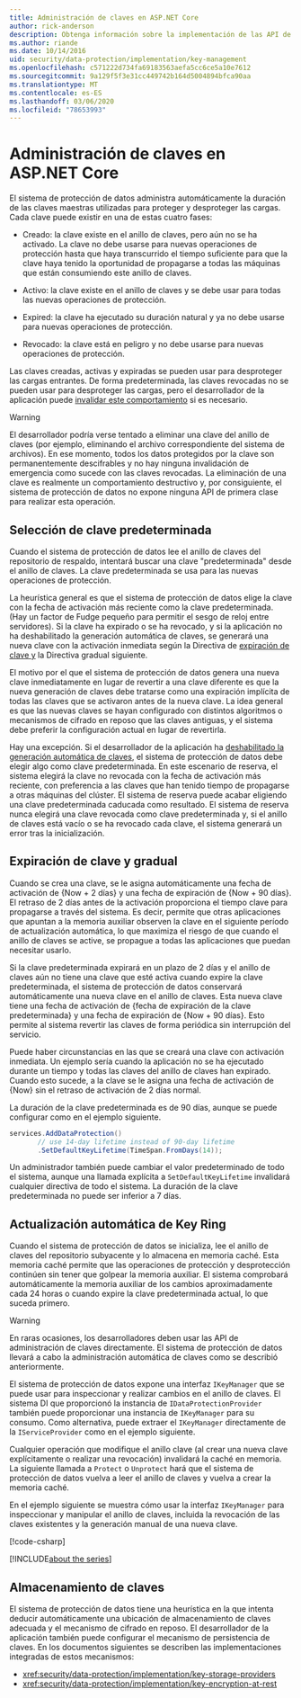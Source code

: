 ```yaml
---
title: Administración de claves en ASP.NET Core
author: rick-anderson
description: Obtenga información sobre la implementación de las API de administración de claves de protección de datos ASP.NET Core.
ms.author: riande
ms.date: 10/14/2016
uid: security/data-protection/implementation/key-management
ms.openlocfilehash: c571222d734fa69183563aefa5cc6ce5a10e7612
ms.sourcegitcommit: 9a129f5f3e31cc449742b164d5004894bfca90aa
ms.translationtype: MT
ms.contentlocale: es-ES
ms.lasthandoff: 03/06/2020
ms.locfileid: "78653993"
---
```

# <a name="key-management-in-aspnet-core"></a>Administración de claves en ASP.NET Core

<a name="data-protection-implementation-key-management"></a>

El sistema de protección de datos administra automáticamente la duración de las claves maestras utilizadas para proteger y desproteger las cargas. Cada clave puede existir en una de estas cuatro fases:

* Creado: la clave existe en el anillo de claves, pero aún no se ha activado. La clave no debe usarse para nuevas operaciones de protección hasta que haya transcurrido el tiempo suficiente para que la clave haya tenido la oportunidad de propagarse a todas las máquinas que están consumiendo este anillo de claves.

* Activo: la clave existe en el anillo de claves y se debe usar para todas las nuevas operaciones de protección.

* Expired: la clave ha ejecutado su duración natural y ya no debe usarse para nuevas operaciones de protección.

* Revocado: la clave está en peligro y no debe usarse para nuevas operaciones de protección.

Las claves creadas, activas y expiradas se pueden usar para desproteger las cargas entrantes. De forma predeterminada, las claves revocadas no se pueden usar para desproteger las cargas, pero el desarrollador de la aplicación puede [invalidar este comportamiento](xref:security/data-protection/consumer-apis/dangerous-unprotect#data-protection-consumer-apis-dangerous-unprotect) si es necesario.

>[!WARNING]
> El desarrollador podría verse tentado a eliminar una clave del anillo de claves (por ejemplo, eliminando el archivo correspondiente del sistema de archivos). En ese momento, todos los datos protegidos por la clave son permanentemente descifrables y no hay ninguna invalidación de emergencia como sucede con las claves revocadas. La eliminación de una clave es realmente un comportamiento destructivo y, por consiguiente, el sistema de protección de datos no expone ninguna API de primera clase para realizar esta operación.

## <a name="default-key-selection"></a>Selección de clave predeterminada

Cuando el sistema de protección de datos lee el anillo de claves del repositorio de respaldo, intentará buscar una clave "predeterminada" desde el anillo de claves. La clave predeterminada se usa para las nuevas operaciones de protección.

La heurística general es que el sistema de protección de datos elige la clave con la fecha de activación más reciente como la clave predeterminada. (Hay un factor de Fudge pequeño para permitir el sesgo de reloj entre servidores). Si la clave ha expirado o se ha revocado, y si la aplicación no ha deshabilitado la generación automática de claves, se generará una nueva clave con la activación inmediata según la Directiva de [expiración de clave y](xref:security/data-protection/implementation/key-management#data-protection-implementation-key-management-expiration) la Directiva gradual siguiente.

El motivo por el que el sistema de protección de datos genera una nueva clave inmediatamente en lugar de revertir a una clave diferente es que la nueva generación de claves debe tratarse como una expiración implícita de todas las claves que se activaron antes de la nueva clave. La idea general es que las nuevas claves se hayan configurado con distintos algoritmos o mecanismos de cifrado en reposo que las claves antiguas, y el sistema debe preferir la configuración actual en lugar de revertirla.

Hay una excepción. Si el desarrollador de la aplicación ha [deshabilitado la generación automática de claves](xref:security/data-protection/configuration/overview#disableautomatickeygeneration), el sistema de protección de datos debe elegir algo como clave predeterminada. En este escenario de reserva, el sistema elegirá la clave no revocada con la fecha de activación más reciente, con preferencia a las claves que han tenido tiempo de propagarse a otras máquinas del clúster. El sistema de reserva puede acabar eligiendo una clave predeterminada caducada como resultado. El sistema de reserva nunca elegirá una clave revocada como clave predeterminada y, si el anillo de claves está vacío o se ha revocado cada clave, el sistema generará un error tras la inicialización.

<a name="data-protection-implementation-key-management-expiration"></a>

## <a name="key-expiration-and-rolling"></a>Expiración de clave y gradual

Cuando se crea una clave, se le asigna automáticamente una fecha de activación de {Now + 2 días} y una fecha de expiración de {Now + 90 días}. El retraso de 2 días antes de la activación proporciona el tiempo clave para propagarse a través del sistema. Es decir, permite que otras aplicaciones que apuntan a la memoria auxiliar observen la clave en el siguiente período de actualización automática, lo que maximiza el riesgo de que cuando el anillo de claves se active, se propague a todas las aplicaciones que puedan necesitar usarlo.

Si la clave predeterminada expirará en un plazo de 2 días y el anillo de claves aún no tiene una clave que esté activa cuando expire la clave predeterminada, el sistema de protección de datos conservará automáticamente una nueva clave en el anillo de claves. Esta nueva clave tiene una fecha de activación de {fecha de expiración de la clave predeterminada} y una fecha de expiración de {Now + 90 días}. Esto permite al sistema revertir las claves de forma periódica sin interrupción del servicio.

Puede haber circunstancias en las que se creará una clave con activación inmediata. Un ejemplo sería cuando la aplicación no se ha ejecutado durante un tiempo y todas las claves del anillo de claves han expirado. Cuando esto sucede, a la clave se le asigna una fecha de activación de {Now} sin el retraso de activación de 2 días normal.

La duración de la clave predeterminada es de 90 días, aunque se puede configurar como en el ejemplo siguiente.

```csharp
services.AddDataProtection()
       // use 14-day lifetime instead of 90-day lifetime
       .SetDefaultKeyLifetime(TimeSpan.FromDays(14));
```

Un administrador también puede cambiar el valor predeterminado de todo el sistema, aunque una llamada explícita a `SetDefaultKeyLifetime` invalidará cualquier directiva de todo el sistema. La duración de la clave predeterminada no puede ser inferior a 7 días.

## <a name="automatic-key-ring-refresh"></a>Actualización automática de Key Ring

Cuando el sistema de protección de datos se inicializa, lee el anillo de claves del repositorio subyacente y lo almacena en memoria caché. Esta memoria caché permite que las operaciones de protección y desprotección continúen sin tener que golpear la memoria auxiliar. El sistema comprobará automáticamente la memoria auxiliar de los cambios aproximadamente cada 24 horas o cuando expire la clave predeterminada actual, lo que suceda primero.

>[!WARNING]
> En raras ocasiones, los desarrolladores deben usar las API de administración de claves directamente. El sistema de protección de datos llevará a cabo la administración automática de claves como se describió anteriormente.

El sistema de protección de datos expone una interfaz `IKeyManager` que se puede usar para inspeccionar y realizar cambios en el anillo de claves. El sistema DI que proporcionó la instancia de `IDataProtectionProvider` también puede proporcionar una instancia de `IKeyManager` para su consumo. Como alternativa, puede extraer el `IKeyManager` directamente de la `IServiceProvider` como en el ejemplo siguiente.

Cualquier operación que modifique el anillo clave (al crear una nueva clave explícitamente o realizar una revocación) invalidará la caché en memoria. La siguiente llamada a `Protect` o `Unprotect` hará que el sistema de protección de datos vuelva a leer el anillo de claves y vuelva a crear la memoria caché.

En el ejemplo siguiente se muestra cómo usar la interfaz `IKeyManager` para inspeccionar y manipular el anillo de claves, incluida la revocación de las claves existentes y la generación manual de una nueva clave.

[!code-csharp[](key-management/samples/key-management.cs)]

[!INCLUDE[about the series](~/includes/code-comments-loc.md)]

## <a name="key-storage"></a>Almacenamiento de claves

El sistema de protección de datos tiene una heurística en la que intenta deducir automáticamente una ubicación de almacenamiento de claves adecuada y el mecanismo de cifrado en reposo. El desarrollador de la aplicación también puede configurar el mecanismo de persistencia de claves. En los documentos siguientes se describen las implementaciones integradas de estos mecanismos:

* <xref:security/data-protection/implementation/key-storage-providers>
* <xref:security/data-protection/implementation/key-encryption-at-rest>
